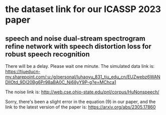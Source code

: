 # the dataset link for our ICASSP 2023 paper
## speech and noise dual-stream spectrogram refine network with speech distortion loss for robust speech recognition

There will be a delay. Please wait one minute.
The simulated data link is: https://tjueducn-my.sharepoint.com/:u:/g/personal/luhaoyu_831_tju_edu_cn/EUZwebz6WANDllOtd_9DI20Bg6Pr98aBA0C_Ni68yY9P-g?e=MChca1

The noise link is: http://web.cse.ohio-state.edu/pnl/corpus/HuNonspeech/

Sorry, there's been a slight error in the equation (9) in our paper, and the link to the latest version of the paper is: https://arxiv.org/abs/2305.17860

